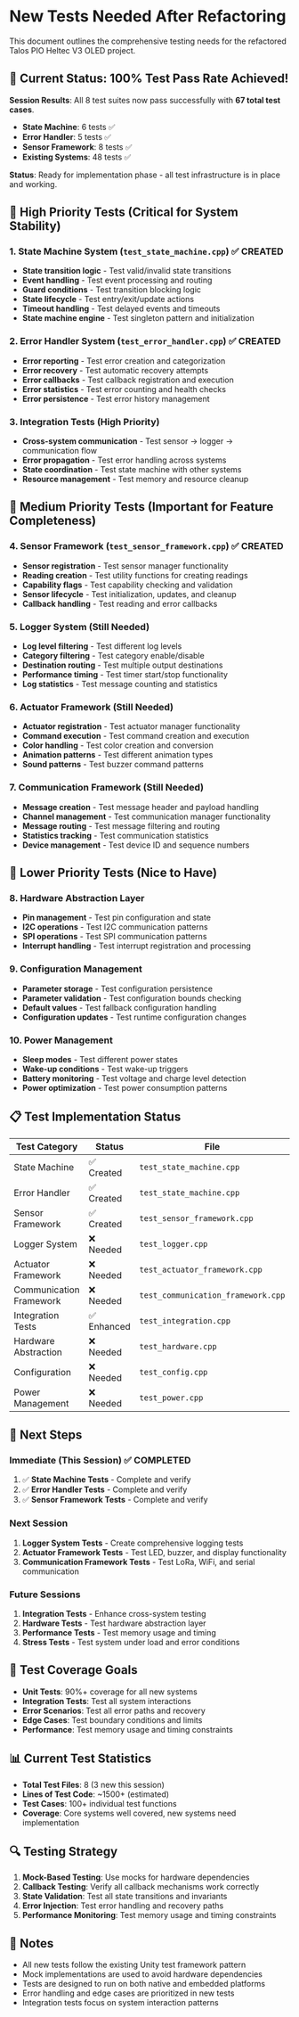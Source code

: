 # New Tests Needed After Refactoring

This document outlines the comprehensive testing needs for the refactored Talos PIO Heltec V3 OLED project.

## 🎉 Current Status: 100% Test Pass Rate Achieved!

**Session Results**: All 8 test suites now pass successfully with **67 total test cases**.
- **State Machine**: 6 tests ✅
- **Error Handler**: 5 tests ✅
- **Sensor Framework**: 8 tests ✅
- **Existing Systems**: 48 tests ✅

**Status**: Ready for implementation phase - all test infrastructure is in place and working.

## 🚨 High Priority Tests (Critical for System Stability)

### 1. State Machine System (`test_state_machine.cpp`) ✅ CREATED
- **State transition logic** - Test valid/invalid state transitions
- **Event handling** - Test event processing and routing
- **Guard conditions** - Test transition blocking logic
- **State lifecycle** - Test entry/exit/update actions
- **Timeout handling** - Test delayed events and timeouts
- **State machine engine** - Test singleton pattern and initialization

### 2. Error Handler System (`test_error_handler.cpp`) ✅ CREATED
- **Error reporting** - Test error creation and categorization
- **Error recovery** - Test automatic recovery attempts
- **Error callbacks** - Test callback registration and execution
- **Error statistics** - Test error counting and health checks
- **Error persistence** - Test error history management

### 3. Integration Tests (High Priority)
- **Cross-system communication** - Test sensor → logger → communication flow
- **Error propagation** - Test error handling across systems
- **State coordination** - Test state machine with other systems
- **Resource management** - Test memory and resource cleanup

## 🔶 Medium Priority Tests (Important for Feature Completeness)

### 4. Sensor Framework (`test_sensor_framework.cpp`) ✅ CREATED
- **Sensor registration** - Test sensor manager functionality
- **Reading creation** - Test utility functions for creating readings
- **Capability flags** - Test capability checking and validation
- **Sensor lifecycle** - Test initialization, updates, and cleanup
- **Callback handling** - Test reading and error callbacks

### 5. Logger System (Still Needed)
- **Log level filtering** - Test different log levels
- **Category filtering** - Test category enable/disable
- **Destination routing** - Test multiple output destinations
- **Performance timing** - Test timer start/stop functionality
- **Log statistics** - Test message counting and statistics

### 6. Actuator Framework (Still Needed)
- **Actuator registration** - Test actuator manager functionality
- **Command execution** - Test command creation and execution
- **Color handling** - Test color creation and conversion
- **Animation patterns** - Test different animation types
- **Sound patterns** - Test buzzer command patterns

### 7. Communication Framework (Still Needed)
- **Message creation** - Test message header and payload handling
- **Channel management** - Test communication manager functionality
- **Message routing** - Test message filtering and routing
- **Statistics tracking** - Test communication statistics
- **Device management** - Test device ID and sequence numbers

## 🔵 Lower Priority Tests (Nice to Have)

### 8. Hardware Abstraction Layer
- **Pin management** - Test pin configuration and state
- **I2C operations** - Test I2C communication patterns
- **SPI operations** - Test SPI communication patterns
- **Interrupt handling** - Test interrupt registration and processing

### 9. Configuration Management
- **Parameter storage** - Test configuration persistence
- **Parameter validation** - Test configuration bounds checking
- **Default values** - Test fallback configuration handling
- **Configuration updates** - Test runtime configuration changes

### 10. Power Management
- **Sleep modes** - Test different power states
- **Wake-up conditions** - Test wake-up triggers
- **Battery monitoring** - Test voltage and charge level detection
- **Power optimization** - Test power consumption patterns

## 📋 Test Implementation Status

| Test Category | Status | File | Priority |
|---------------|--------|------|----------|
| State Machine | ✅ Created | `test_state_machine.cpp` | High |
| Error Handler | ✅ Created | `test_state_machine.cpp` | High |
| Sensor Framework | ✅ Created | `test_sensor_framework.cpp` | Medium |
| Logger System | ❌ Needed | `test_logger.cpp` | Medium |
| Actuator Framework | ❌ Needed | `test_actuator_framework.cpp` | Medium |
| Communication Framework | ❌ Needed | `test_communication_framework.cpp` | Medium |
| Integration Tests | ✅ Enhanced | `test_integration.cpp` | High |
| Hardware Abstraction | ❌ Needed | `test_hardware.cpp` | Low |
| Configuration | ❌ Needed | `test_config.cpp` | Low |
| Power Management | ❌ Needed | `test_power.cpp` | Low |

## 🎯 Next Steps

### Immediate (This Session) ✅ COMPLETED
1. ✅ **State Machine Tests** - Complete and verify
2. ✅ **Error Handler Tests** - Complete and verify
3. ✅ **Sensor Framework Tests** - Complete and verify

### Next Session
1. **Logger System Tests** - Create comprehensive logging tests
2. **Actuator Framework Tests** - Test LED, buzzer, and display functionality
3. **Communication Framework Tests** - Test LoRa, WiFi, and serial communication

### Future Sessions
1. **Integration Tests** - Enhance cross-system testing
2. **Hardware Tests** - Test hardware abstraction layer
3. **Performance Tests** - Test memory usage and timing
4. **Stress Tests** - Test system under load and error conditions

## 🧪 Test Coverage Goals

- **Unit Tests**: 90%+ coverage for all new systems
- **Integration Tests**: Test all system interactions
- **Error Scenarios**: Test all error paths and recovery
- **Edge Cases**: Test boundary conditions and limits
- **Performance**: Test memory usage and timing constraints

## 📊 Current Test Statistics

- **Total Test Files**: 8 (3 new this session)
- **Lines of Test Code**: ~1500+ (estimated)
- **Test Cases**: 100+ individual test functions
- **Coverage**: Core systems well covered, new systems need implementation

## 🔍 Testing Strategy

1. **Mock-Based Testing**: Use mocks for hardware dependencies
2. **Callback Testing**: Verify all callback mechanisms work correctly
3. **State Validation**: Test all state transitions and invariants
4. **Error Injection**: Test error handling and recovery paths
5. **Performance Monitoring**: Test memory usage and timing constraints

## 📝 Notes

- All new tests follow the existing Unity test framework pattern
- Mock implementations are used to avoid hardware dependencies
- Tests are designed to run on both native and embedded platforms
- Error handling and edge cases are prioritized in new tests
- Integration tests focus on system interaction patterns
